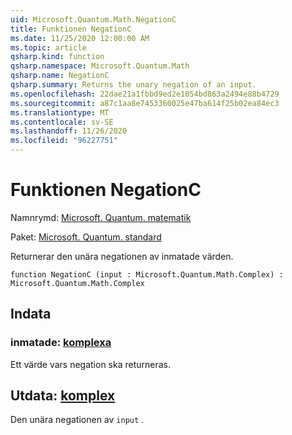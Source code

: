 ```yaml
---
uid: Microsoft.Quantum.Math.NegationC
title: Funktionen NegationC
ms.date: 11/25/2020 12:00:00 AM
ms.topic: article
qsharp.kind: function
qsharp.namespace: Microsoft.Quantum.Math
qsharp.name: NegationC
qsharp.summary: Returns the unary negation of an input.
ms.openlocfilehash: 22dae21a1fbbd9ed2e1054bd863a2494e88b4729
ms.sourcegitcommit: a87c1aa8e7453360025e47ba614f25b02ea84ec3
ms.translationtype: MT
ms.contentlocale: sv-SE
ms.lasthandoff: 11/26/2020
ms.locfileid: "96227751"
---
```

# <a name="negationc-function"></a>Funktionen NegationC

Namnrymd: [Microsoft. Quantum. matematik](xref:Microsoft.Quantum.Math)

Paket: [Microsoft. Quantum. standard](https://nuget.org/packages/Microsoft.Quantum.Standard)


Returnerar den unära negationen av inmatade värden.

```qsharp
function NegationC (input : Microsoft.Quantum.Math.Complex) : Microsoft.Quantum.Math.Complex
```


## <a name="input"></a>Indata

### <a name="input--complex"></a>inmatade: [komplexa](xref:Microsoft.Quantum.Math.Complex)

Ett värde vars negation ska returneras.



## <a name="output--complex"></a>Utdata: [komplex](xref:Microsoft.Quantum.Math.Complex)

Den unära negationen av `input` .